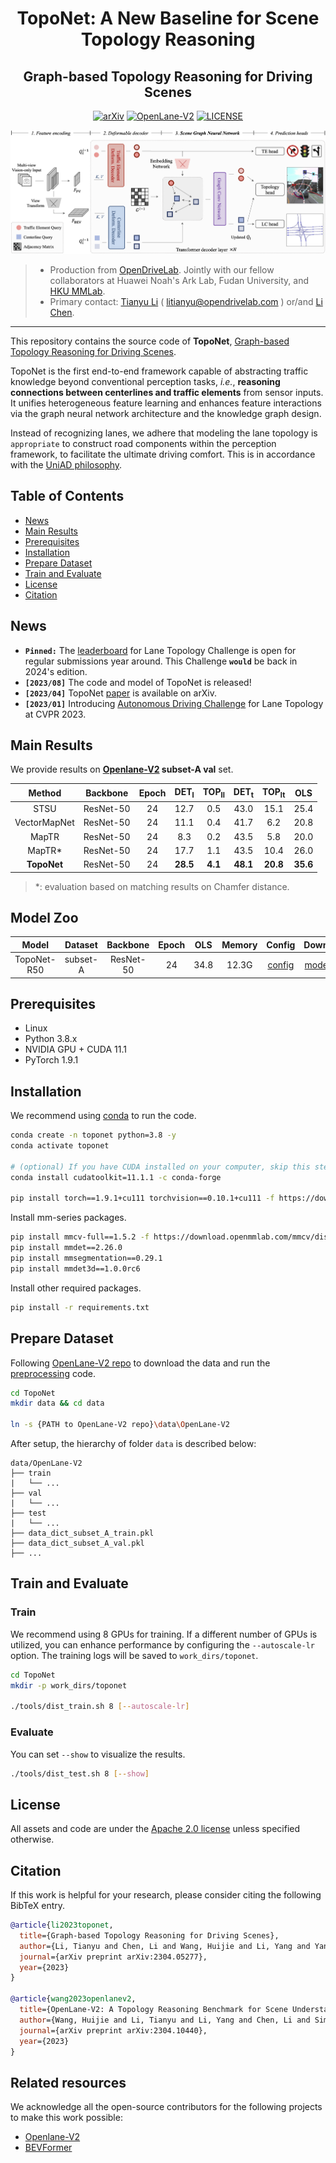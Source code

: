 <div align="center">

# TopoNet: A New Baseline for Scene Topology Reasoning

## Graph-based Topology Reasoning for Driving Scenes

[![arXiv](https://img.shields.io/badge/arXiv-2304.05277-479ee2.svg)](https://arxiv.org/abs/2304.05277)
[![OpenLane-V2](https://img.shields.io/badge/GitHub-OpenLane--V2-blueviolet.svg)](https://github.com/OpenDriveLab/OpenLane-V2)
[![LICENSE](https://img.shields.io/badge/license-Apache_2.0-blue.svg)](./LICENSE)

![method](figs/pipeline.png "Model Architecture")


</div>

> - Production from [OpenDriveLab](https://opendrivelab.com). Jointly with our fellow collaborators at Huawei Noah's Ark Lab, Fudan University, and [HKU MMLab](http://luoping.me/).
> - Primary contact: [Tianyu Li](https://scholar.google.com/citations?user=X6vTmEMAAAAJ) ( litianyu@opendrivelab.com ) or/and [Li Chen](https://scholar.google.com/citations?user=ulZxvY0AAAAJ).

---

This repository contains the source code of **TopoNet**, [Graph-based Topology Reasoning for Driving Scenes](https://arxiv.org/abs/2304.05277).

TopoNet is the first end-to-end framework capable of abstracting traffic knowledge beyond conventional perception tasks, _i.e._, **reasoning connections between centerlines and traffic elements** from sensor inputs. It unifies heterogeneous feature
learning and enhances feature interactions via the graph neural network architecture and the knowledge graph design. 

Instead of recognizing lanes, we adhere that modeling the lane topology is `appropriate` to construct road components within the perception framework, to facilitate the ultimate driving comfort. 
This is in accordance with the [UniAD philosophy](https://github.com/OpenDriveLab/UniAD).

## Table of Contents
- [News](#news)
- [Main Results](#main-results)
- [Prerequisites](#prerequisites)
- [Installation](#installation)
- [Prepare Dataset](#prepare-dataset)
- [Train and Evaluate](#train-and-evaluate)
- [License](#license)
- [Citation](#citation)

## News

- **`Pinned:`** The [leaderboard](https://opendrivelab.com/AD23Challenge.html#openlane_topology) for Lane Topology Challenge is open for regular submissions year around. This Challenge **`would`** be back in 2024's edition.
- **`[2023/08]`** The code and model of TopoNet is released!
- **`[2023/04]`** TopoNet [paper](https://arxiv.org/abs/2304.05277) is available on arXiv.
- **`[2023/01]`** Introducing [Autonomous Driving Challenge](https://opendrivelab.com/AD23Challenge.html) for Lane Topology at CVPR 2023.


## Main Results

We provide results on **[Openlane-V2](https://github.com/OpenDriveLab/OpenLane-V2) subset-A val** set.

|    Method    | Backbone  | Epoch | DET<sub>l</sub> | TOP<sub>ll</sub> | DET<sub>t</sub> | TOP<sub>lt</sub> |   OLS    |
| :----------: | :-------: | :---: | :-------------: | :--------------: | :-------------: | :--------------: | :------: |
|     STSU     | ResNet-50 |  24   |      12.7       |       0.5        |      43.0       |       15.1       |   25.4   |
| VectorMapNet | ResNet-50 |  24   |      11.1       |       0.4        |      41.7       |       6.2        |   20.8   |
|    MapTR     | ResNet-50 |  24   |       8.3       |       0.2        |      43.5       |       5.8        |   20.0   |
|    MapTR*    | ResNet-50 |  24   |      17.7       |       1.1        |      43.5       |       10.4       |   26.0   |
| **TopoNet**  | ResNet-50 |  24   |    **28.5**     |     **4.1**      |    **48.1**     |     **20.8**     | **35.6** |
> $*$: evaluation based on matching results on Chamfer distance.


## Model Zoo

| Model | Dataset | Backbone | Epoch |  OLS  | Memory | Config | Download |
| :---: | :-----: | :------: | :---: | :---: | :----: | :----: | :------: |
| TopoNet-R50 | subset-A | ResNet-50 | 24 | 34.8 | 12.3G | [config](projects/configs/toponet_r50_8x1_24e_olv2_subset_A.py) | [model](https://huggingface.co/OpenDrive/toponet_r50_8x1_24e_olv2_subset_A/resolve/main/toponet_r50_8x1_24e_olv2_subset_A.pth)/[log](https://huggingface.co/OpenDrive/toponet_r50_8x1_24e_olv2_subset_A/resolve/main/train.230830.014007.log) |


## Prerequisites

- Linux
- Python 3.8.x
- NVIDIA GPU + CUDA 11.1
- PyTorch 1.9.1

## Installation

We recommend using [conda](https://docs.conda.io/en/latest/miniconda.html) to run the code.
```bash
conda create -n toponet python=3.8 -y
conda activate toponet

# (optional) If you have CUDA installed on your computer, skip this step.
conda install cudatoolkit=11.1.1 -c conda-forge

pip install torch==1.9.1+cu111 torchvision==0.10.1+cu111 -f https://download.pytorch.org/whl/torch_stable.html
```

Install mm-series packages.
```bash
pip install mmcv-full==1.5.2 -f https://download.openmmlab.com/mmcv/dist/cu111/torch1.9.0/index.html
pip install mmdet==2.26.0
pip install mmsegmentation==0.29.1
pip install mmdet3d==1.0.0rc6
```

Install other required packages.
```bash
pip install -r requirements.txt
```

## Prepare Dataset

Following [OpenLane-V2 repo](https://github.com/OpenDriveLab/OpenLane-V2/blob/v1.0.0/data) to download the data and run the [preprocessing](https://github.com/OpenDriveLab/OpenLane-V2/tree/v1.0.0/data#preprocess) code.

```bash
cd TopoNet
mkdir data && cd data

ln -s {PATH to OpenLane-V2 repo}\data\OpenLane-V2
```

After setup, the hierarchy of folder `data` is described below:
```
data/OpenLane-V2
├── train
|   └── ...
├── val
|   └── ...
├── test
|   └── ...
├── data_dict_subset_A_train.pkl
├── data_dict_subset_A_val.pkl
├── ...
```

## Train and Evaluate

### Train

We recommend using 8 GPUs for training. If a different number of GPUs is utilized, you can enhance performance by configuring the `--autoscale-lr` option. The training logs will be saved to `work_dirs/toponet`.

```bash
cd TopoNet
mkdir -p work_dirs/toponet

./tools/dist_train.sh 8 [--autoscale-lr]
```

### Evaluate
You can set `--show` to visualize the results.

```bash
./tools/dist_test.sh 8 [--show]
```

## License

All assets and code are under the [Apache 2.0 license](./LICENSE) unless specified otherwise.

## Citation
If this work is helpful for your research, please consider citing the following BibTeX entry.

``` bibtex
@article{li2023toponet,
  title={Graph-based Topology Reasoning for Driving Scenes},
  author={Li, Tianyu and Chen, Li and Wang, Huijie and Li, Yang and Yang, Jiazhi and Geng, Xiangwei and Jiang, Shengyin and Wang, Yuting and Xu, Hang and Xu, Chunjing and Yan, Junchi and Luo, Ping and Li, Hongyang},
  journal={arXiv preprint arXiv:2304.05277},
  year={2023}
}

@article{wang2023openlanev2,
  title={OpenLane-V2: A Topology Reasoning Benchmark for Scene Understanding in Autonomous Driving}, 
  author={Wang, Huijie and Li, Tianyu and Li, Yang and Chen, Li and Sima, Chonghao and Liu, Zhenbo and Wang, Yuting and Jiang, Shengyin and Jia, Peijin and Wang, Bangjun and Wen, Feng and Xu, Hang and Luo, Ping and Yan, Junchi and Zhang, Wei and Li, Hongyang},
  journal={arXiv preprint arXiv:2304.10440},
  year={2023}
}
```

## Related resources

We acknowledge all the open-source contributors for the following projects to make this work possible:

- [Openlane-V2](https://github.com/OpenDriveLab/OpenLane-V2)
- [BEVFormer](https://github.com/fundamentalvision/BEVFormer)
